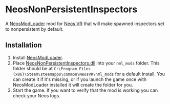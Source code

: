 # NeosNonPersistentInspectors

A [NeosModLoader](https://github.com/zkxs/NeosModLoader) mod for [Neos VR](https://neos.com/) that will make spawned inspectors set to nonpersistent by default.

## Installation
1. Install [NeosModLoader](https://github.com/zkxs/NeosModLoader).
2. Place [NeosNonPersistentInspectors.dll](https://github.com/XDelta/NeosNonPersistentInspectors/releases/latest/download/NeosNonPersistentInspectors.dll) into your `nml_mods` folder. This folder should be at `C:\Program Files (x86)\Steam\steamapps\common\NeosVR\nml_mods` for a default install. You can create it if it's missing, or if you launch the game once with NeosModLoader installed it will create the folder for you.
3. Start the game. If you want to verify that the mod is working you can check your Neos logs.
